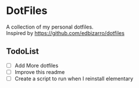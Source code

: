 # DotFiles

A collection of my personal dotfiles.  
Inspired by https://github.com/edbizarro/dotfiles

## TodoList

- [ ] Add More dotfiles
- [ ] Improve this readme
- [ ] Create a script to run when I reinstall elementary